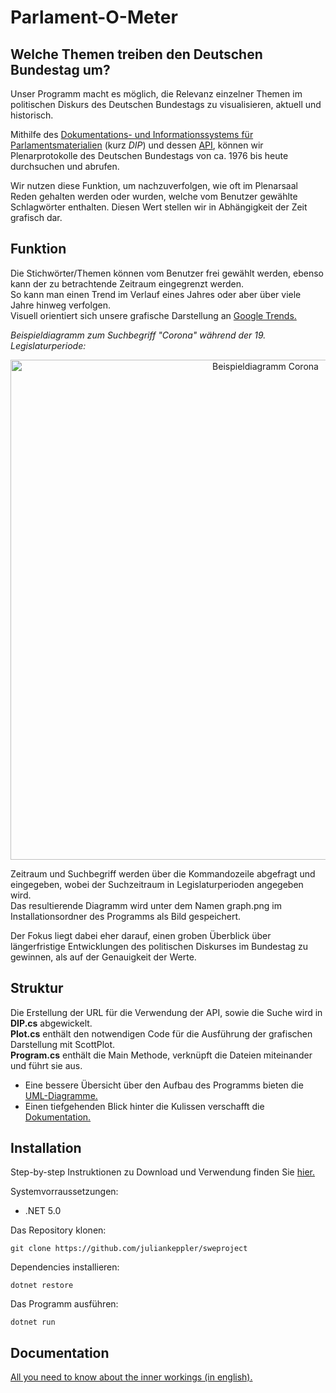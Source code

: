 # Parlament-O-Meter

## Welche Themen treiben den Deutschen Bundestag um?
Unser Programm macht es möglich, die Relevanz einzelner Themen im politischen Diskurs des Deutschen Bundestags zu visualisieren, aktuell und historisch.

Mithilfe des [Dokumentations- und Informationssystems für Parlamentsmaterialien](https://dip.bundestag.de/) (kurz *DIP*) und dessen [API](https://dip.bundestag.de/%C3%BCber-dip/hilfe/api), können wir Plenarprotokolle des Deutschen Bundestags von ca. 1976 bis heute durchsuchen und abrufen. 

Wir nutzen diese Funktion, um nachzuverfolgen, wie oft im Plenarsaal Reden gehalten werden oder wurden, welche vom Benutzer gewählte Schlagwörter enthalten. Diesen Wert stellen wir in Abhängigkeit der Zeit grafisch dar.

## Funktion
Die Stichwörter/Themen können vom Benutzer frei gewählt werden, ebenso kann der zu betrachtende Zeitraum eingegrenzt werden.  
So kann man einen Trend im Verlauf eines Jahres oder aber über viele Jahre hinweg verfolgen.  
Visuell orientiert sich unsere grafische Darstellung an [Google Trends.](https://trends.google.com/trends/) 

*Beispieldiagramm zum Suchbegriff "Corona" während der 19. Legislaturperiode:*
<div align="center"><img src="https://raw.githubusercontent.com/juliankeppler/sweproject/main/docs/example_corona.png" alt="Beispieldiagramm Corona" width="800"/></div>

Zeitraum und Suchbegriff werden über die Kommandozeile abgefragt und eingegeben, wobei der Suchzeitraum in Legislaturperioden angegeben wird.   
Das resultierende Diagramm wird unter dem Namen graph.png im Installationsordner des Programms als Bild gespeichert.

Der Fokus liegt dabei eher darauf, einen groben Überblick über längerfristige Entwicklungen des politischen Diskurses im Bundestag zu gewinnen, als auf der Genauigkeit der Werte.
## Struktur
Die Erstellung der URL für die Verwendung der API, sowie die Suche wird in **DIP.cs** abgewickelt.  
**Plot.cs** enthält den notwendigen Code für die Ausführung der grafischen Darstellung mit ScottPlot.  
**Program.cs** enthält die Main Methode, verknüpft die Dateien miteinander und führt sie aus.

- Eine bessere Übersicht über den Aufbau des Programms bieten die [UML-Diagramme.](https://github.com/juliankeppler/sweproject/wiki/UML)  
- Einen tiefgehenden Blick hinter die Kulissen verschafft die [Dokumentation.](https://github.com/juliankeppler/sweproject/wiki/documentation)

## Installation
Step-by-step Instruktionen zu Download und Verwendung finden Sie [hier.](https://github.com/juliankeppler/sweproject/wiki/Tutorial)

Systemvorraussetzungen:
- .NET 5.0

Das Repository klonen:

`git clone https://github.com/juliankeppler/sweproject`

Dependencies installieren:

`dotnet restore`

Das Programm ausführen:

`dotnet run`

## Documentation

[All you need to know about the inner workings (in english).](https://github.com/juliankeppler/sweproject/wiki/documentation)
